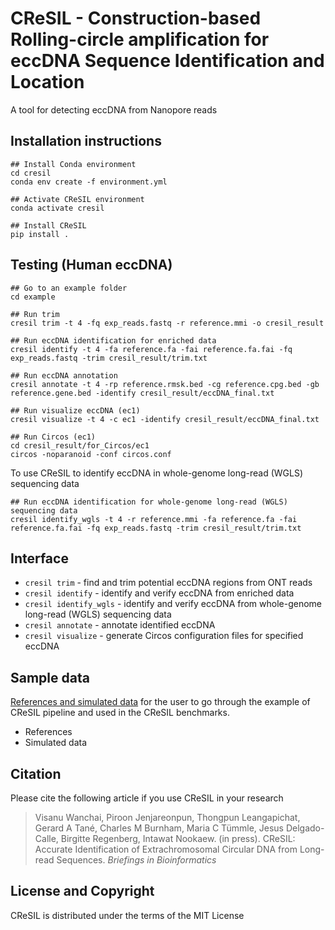 # CReSIL - Construction-based Rolling-circle amplification for eccDNA Sequence Identification and Location

A tool for detecting eccDNA from Nanopore reads



## Installation instructions
```
## Install Conda environment
cd cresil
conda env create -f environment.yml

## Activate CReSIL environment
conda activate cresil

## Install CReSIL
pip install .
```

## Testing (Human eccDNA)
```
## Go to an example folder
cd example

## Run trim 
cresil trim -t 4 -fq exp_reads.fastq -r reference.mmi -o cresil_result

## Run eccDNA identification for enriched data
cresil identify -t 4 -fa reference.fa -fai reference.fa.fai -fq exp_reads.fastq -trim cresil_result/trim.txt

## Run eccDNA annotation
cresil annotate -t 4 -rp reference.rmsk.bed -cg reference.cpg.bed -gb reference.gene.bed -identify cresil_result/eccDNA_final.txt

## Run visualize eccDNA (ec1)
cresil visualize -t 4 -c ec1 -identify cresil_result/eccDNA_final.txt

## Run Circos (ec1)
cd cresil_result/for_Circos/ec1
circos -noparanoid -conf circos.conf
```

To use CReSIL to identify eccDNA in whole-genome long-read (WGLS) sequencing data

```
## Run eccDNA identification for whole-genome long-read (WGLS) sequencing data
cresil identify_wgls -t 4 -r reference.mmi -fa reference.fa -fai reference.fa.fai -fq exp_reads.fastq -trim cresil_result/trim.txt
```

## Interface
 - `cresil trim` - find and trim potential eccDNA regions from ONT reads
 - `cresil identify` - identify and verify eccDNA from enriched data
 - `cresil identify_wgls` - identify and verify eccDNA from whole-genome long-read (WGLS) sequencing data
 - `cresil annotate` - annotate identified eccDNA
 - `cresil visualize` - generate Circos configuration files for specified eccDNA

## Sample data
[References and simulated data](https://app.box.com/s/5leixacmp1xx8qs7qtcuyz93lgqpzgkn) for the user to go through the example of CReSIL pipeline and used in the CReSIL benchmarks.
- References
- Simulated data

## Citation
Please cite the following article if you use CReSIL in your research
> Visanu Wanchai, Piroon Jenjareonpun, Thongpun Leangapichat, Gerard A Tané, Charles M Burnham, Maria C Tümmle, Jesus Delgado-Calle, Birgitte Regenberg, Intawat Nookaew. (in press). CReSIL: Accurate Identification of Extrachromosomal Circular DNA from Long-read Sequences. *Briefings in Bioinformatics*<br>

## License and Copyright

CReSIL is distributed under the terms of the MIT License
